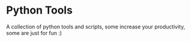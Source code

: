 # Python Tools

A collection of python tools and scripts, some increase your productivity, some are just for fun :)
